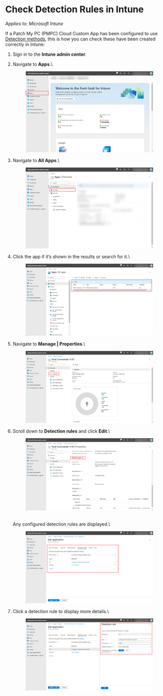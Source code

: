 # Check Detection Rules in Intune

_Applies to: Microsoft Intune_

If a Patch My PC (PMPC) Cloud Custom App has been configured to use [Detection methods](../../custom-apps/create-a-custom-app/#configure-native-detection-rules), this is how you can check these have been created correctly in Intune:

1. Sign in to the **Intune admin center**.
2.  Navigate to **Apps**.\


    <figure><img src="../../../.gitbook/assets/image (2220).png" alt="Navigating to “Apps”"><figcaption></figcaption></figure>


3.  Navigate to **All Apps**.\


    <figure><img src="../../../.gitbook/assets/image (2221).png" alt="Navigating to “All Apps”"><figcaption></figcaption></figure>


4.  Click the app if it’s shown in the results or search for it.\


    <figure><img src="../../../.gitbook/assets/image (227).png" alt="Clicking the app if it’s shown in the results or searching for it"><figcaption></figcaption></figure>


5.  Navigate to **Manage | Properties**.\


    <figure><img src="../../../.gitbook/assets/image (228).png" alt="Navigating to “Manage | Properties”"><figcaption></figcaption></figure>


6.  Scroll down to **Detection rules** and click **Edit**.\


    <figure><img src="../../../.gitbook/assets/image (229).png" alt="Scrolling down to “Detection rules” and clicking “Edit”"><figcaption></figcaption></figure>

    \
    Any configured detection rules are displayed.\


    <figure><img src="../../../.gitbook/assets/image (230).png" alt="Any configured detection rules are displayed."><figcaption></figcaption></figure>


7.  Click a detection rule to display more details.\


    <figure><img src="../../../.gitbook/assets/image (231).png" alt="Clicking a detection rule to display more details"><figcaption></figcaption></figure>
